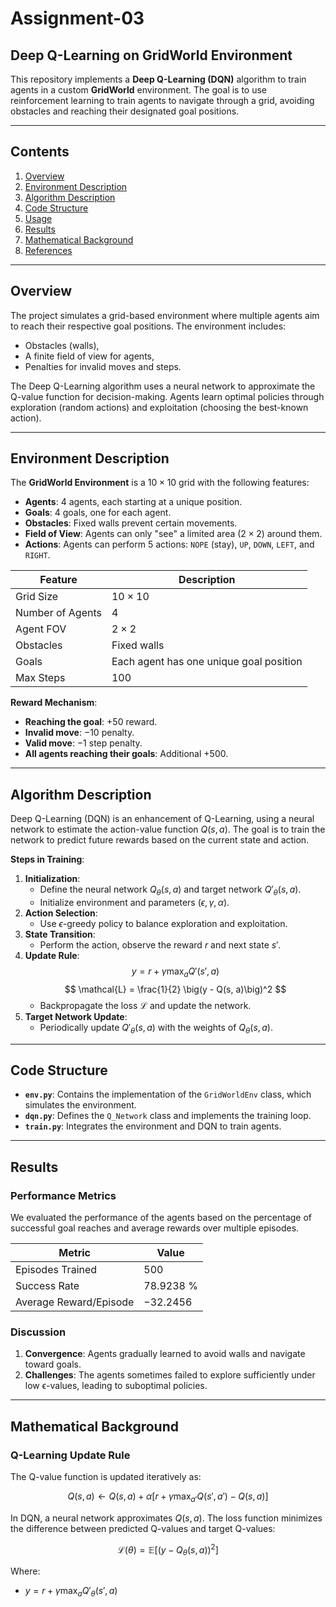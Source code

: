 # Assignment-03

## Deep Q-Learning on GridWorld Environment

This repository implements a **Deep Q-Learning (DQN)** algorithm to train agents in a custom **GridWorld** environment. The goal is to use reinforcement learning to train agents to navigate through a grid, avoiding obstacles and reaching their designated goal positions.

---

## Contents

1. [Overview](#overview)
2. [Environment Description](#environment-description)
3. [Algorithm Description](#algorithm-description)
4. [Code Structure](#code-structure)
5. [Usage](#usage)
6. [Results](#results)
7. [Mathematical Background](#mathematical-background)
8. [References](#references)

---

## Overview

The project simulates a grid-based environment where multiple agents aim to reach their respective goal positions. The environment includes:

- Obstacles (walls),
- A finite field of view for agents,
- Penalties for invalid moves and steps.

The Deep Q-Learning algorithm uses a neural network to approximate the Q-value function for decision-making. Agents learn optimal policies through exploration (random actions) and exploitation (choosing the best-known action).

---

## Environment Description

The **GridWorld Environment** is a $10 \times 10$ grid with the following features:

- **Agents**: 4 agents, each starting at a unique position.
- **Goals**: 4 goals, one for each agent.
- **Obstacles**: Fixed walls prevent certain movements.
- **Field of View**: Agents can only "see" a limited area ($2 \times 2$) around them.
- **Actions**: Agents can perform 5 actions: `NOPE` (stay), `UP`, `DOWN`, `LEFT`, and `RIGHT`.

| Feature          | Description                             |
| ---------------- | --------------------------------------- |
| Grid Size        | $10 \times 10$                          |
| Number of Agents | 4                                       |
| Agent FOV        | $2 \times 2$                            |
| Obstacles        | Fixed walls                             |
| Goals            | Each agent has one unique goal position |
| Max Steps        | 100                                     |

**Reward Mechanism**:

- **Reaching the goal**: $+50$ reward.
- **Invalid move**: $-10$ penalty.
- **Valid move**: $-1$ step penalty.
- **All agents reaching their goals**: Additional $+500$.

---

## Algorithm Description

Deep Q-Learning (DQN) is an enhancement of Q-Learning, using a neural network to estimate the action-value function $Q(s, a)$. The goal is to train the network to predict future rewards based on the current state and action.

**Steps in Training**:

1. **Initialization**:
   - Define the neural network $Q_\theta(s, a)$ and target network $Q'_\theta(s, a)$.
   - Initialize environment and parameters ($\epsilon, \gamma, \alpha$).
2. **Action Selection**:
   - Use $\epsilon$-greedy policy to balance exploration and exploitation.
3. **State Transition**:
   - Perform the action, observe the reward $r$ and next state $s'$.
4. **Update Rule**:
   $$
   y = r + \gamma \max_a Q'(s', a)
   $$
   $$
   \mathcal{L} = \frac{1}{2} \big(y - Q(s, a)\big)^2
   $$
   - Backpropagate the loss $\mathcal{L}$ and update the network.
5. **Target Network Update**:
   - Periodically update $Q'_\theta(s, a)$ with the weights of $Q_\theta(s, a)$.

---

## Code Structure

- **`env.py`**: Contains the implementation of the `GridWorldEnv` class, which simulates the environment.
- **`dqn.py`**: Defines the `Q_Network` class and implements the training loop.
- **`train.py`**: Integrates the environment and DQN to train agents.

---

## Results

### Performance Metrics

We evaluated the performance of the agents based on the percentage of successful goal reaches and average rewards over multiple episodes.

| **Metric**             | **Value**     |
| ---------------------- | ------------- |
| Episodes Trained       | $500$         |
| Success Rate           | $78.9238\ \%$ |
| Average Reward/Episode | $-32.2456$    |

### Discussion

1. **Convergence**: Agents gradually learned to avoid walls and navigate toward goals.
2. **Challenges**: The agents sometimes failed to explore sufficiently under low ϵ-values, leading to suboptimal policies.

---

## Mathematical Background

### Q-Learning Update Rule

The Q-value function is updated iteratively as:

$$
Q(s, a) \leftarrow Q(s, a) + \alpha \big[r + \gamma \max_{a'} Q(s', a') - Q(s, a)\big]
$$

In DQN, a neural network approximates $Q(s, a)$. The loss function minimizes the difference between predicted Q-values and target Q-values:

$$
\mathcal{L}(\theta) = \mathbb{E} \big[(y - Q_\theta(s, a))^2\big]
$$

Where:

- $y = r + \gamma \max_a Q'_\theta(s', a)$
